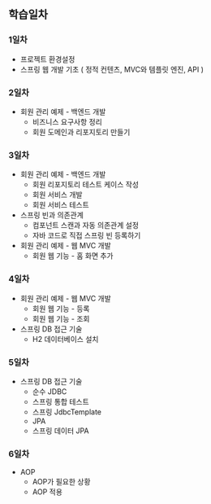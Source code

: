 ## 학습일차

### 1일차

- 프로젝트 환경설정
- 스프링 웹 개발 기초 ( 정적 컨텐츠, MVC와 템플릿 엔진, API )

### 2일차

- 회원 관리 예제 - 백엔드 개발
  - 비즈니스 요구사항 정리
  - 회원 도메인과 리포지토리 만들기

### 3일차

- 회원 관리 예제 - 백엔드 개발
  - 회원 리포지토리 테스트 케이스 작성
  - 회원 서비스 개발
  - 회원 서비스 테스트
- 스프링 빈과 의존관계
  - 컴포넌트 스캔과 자동 의존관계 설정
  - 자바 코드로 직접 스프링 빈 등록하기
- 회원 관리 예제 - 웹 MVC 개발
  - 회원 웹 기능 - 홈 화면 추가
  
### 4일차

- 회원 관리 예제 - 웹 MVC 개발
  - 회원 웹 기능 - 등록
  - 회원 웹 기능 - 조회
- 스프링 DB 접근 기술
  - H2 데이터베이스 설치

### 5일차

- 스프링 DB 접근 기술
  - 순수 JDBC
  - 스프링 통합 테스트
  - 스프링 JdbcTemplate
  - JPA
  - 스프링 데이터 JPA

### 6일차

- AOP
  - AOP가 필요한 상황
  - AOP 적용
